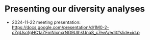 # Presenting our diversity analyses
- 2024-11-22 meeting presentation: https://docs.google.com/presentation/d/1M0-2-cZqUso1gHC1aZEmNixnxrNG9UIhkUna8_c7evA/edit#slide=id.p

